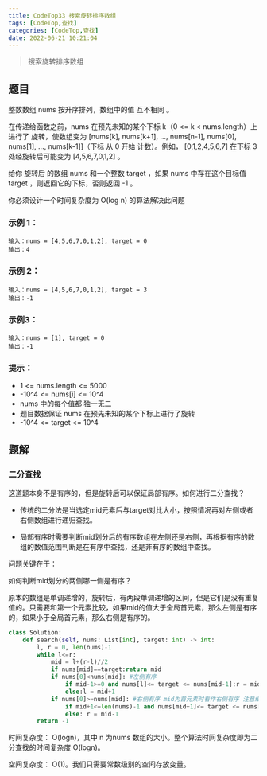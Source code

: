 ```yaml
---
title: CodeTop33 搜索旋转排序数组
tags: [CodeTop,查找]
categories: [CodeTop,查找]
date: 2022-06-21 10:21:04
---
```


>搜索旋转排序数组

## 题目

整数数组 nums 按升序排列，数组中的值 互不相同 。

在传递给函数之前，nums 在预先未知的某个下标 k（0 <= k < nums.length）上进行了 旋转，使数组变为 [nums[k], nums[k+1], ..., nums[n-1], nums[0], nums[1], ..., nums[k-1]]（下标 从 0 开始 计数）。例如， [0,1,2,4,5,6,7] 在下标 3 处经旋转后可能变为 [4,5,6,7,0,1,2] 。

给你 旋转后 的数组 nums 和一个整数 target ，如果 nums 中存在这个目标值 target ，则返回它的下标，否则返回 -1 。

你必须设计一个时间复杂度为 O(log n) 的算法解决此问题

### 示例 1：

```
输入：nums = [4,5,6,7,0,1,2], target = 0
输出：4
```

### 示例 2：

```
输入：nums = [4,5,6,7,0,1,2], target = 3
输出：-1
```

### 示例3：

```
输入：nums = [1], target = 0
输出：-1
```

### 提示：

- 1 <= nums.length <= 5000
- -10^4 <= nums[i] <= 10^4
- nums 中的每个值都 独一无二
- 题目数据保证 nums 在预先未知的某个下标上进行了旋转
- -10^4 <= target <= 10^4

## 题解

### 二分查找

这道题本身不是有序的，但是旋转后可以保证局部有序。如何进行二分查找？

- 传统的二分法是当选定mid元素后与target对比大小，按照情况再对左侧或者右侧数组进行递归查找。

- 局部有序时需要判断mid划分后的有序数组在左侧还是右侧，再根据有序的数组的数值范围判断是在有序中查找，还是非有序的数组中查找。

问题关键在于：

如何判断mid划分的两侧哪一侧是有序？

原本的数组是单调递增的，旋转后，有两段单调递增的区间，但是它们是没有重复值的。只需要和第一个元素比较，如果mid的值大于全局首元素，那么左侧是有序的，如果小于全局首元素，那么右侧是有序的。

```python
class Solution:
    def search(self, nums: List[int], target: int) -> int:
        l, r = 0, len(nums)-1
        while l<=r:
            mid = l+(r-l)//2
            if nums[mid]==target:return mid
            if nums[0]<nums[mid]: #左侧有序
                if mid-1>=0 and nums[l]<= target <= nums[mid-1]:r = mid-1  #target在左侧范围内
                else:l = mid+1
            if nums[0]>=nums[mid]: #右侧有序 mid为首元素时看作右侧有序 注意细节
                if mid+1<=len(nums)-1 and nums[mid+1]<= target <= nums[r]:l = mid+1 #target在右侧范围内
                else: r = mid-1  
        return -1
```

时间复杂度： O(logn)，其中 n 为nums 数组的大小。整个算法时间复杂度即为二分查找的时间复杂度 O(logn)。

空间复杂度： O(1)。我们只需要常数级别的空间存放变量。

